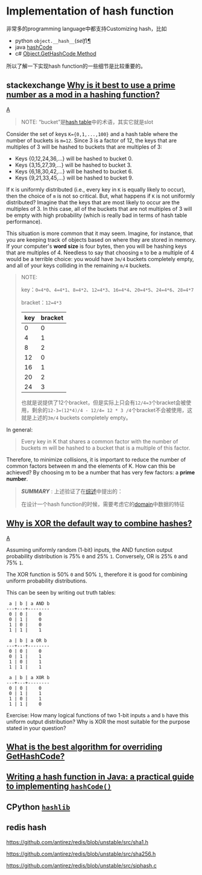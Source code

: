 # Implementation of hash function

非常多的programming language中都支持Customizing hash，比如

- python `object.__hash__`(*self*)[¶](https://docs.python.org/3/reference/datamodel.html#object.__hash__)
- java [hashCode](https://docs.oracle.com/javase/7/docs/api/java/lang/Object.html)
- c# [Object.GetHashCode Method](https://docs.microsoft.com/en-us/dotnet/api/system.object.gethashcode?view=netframework-4.8)

所以了解一下实现hash function的一些细节是比较重要的。

## stackexchange [Why is it best to use a prime number as a mod in a hashing function?](https://cs.stackexchange.com/questions/11029/why-is-it-best-to-use-a-prime-number-as-a-mod-in-a-hashing-function)

[A](https://cs.stackexchange.com/a/64191)

> NOTE: “bucket”是[hash table](https://en.wikipedia.org/wiki/Hash_table)中的术语，其实它就是slot

Consider the set of keys `K={0,1,...,100}` and a hash table where the number of buckets is `m=12`. Since 3 is a factor of 12, the keys that are multiples of 3 will be hashed to buckets that are multiples of 3:

- Keys {0,12,24,36,...} will be hashed to bucket 0.
- Keys {3,15,27,39,...} will be hashed to bucket 3.
- Keys {6,18,30,42,...} will be hashed to bucket 6.
- Keys {9,21,33,45,...} will be hashed to bucket 9.

If `K` is uniformly distributed (i.e., every key in `K` is equally likely to occur), then the choice of `m` is not so critical. But, what happens if `K` is not uniformly distributed? Imagine that the keys that are most likely to occur are the multiples of 3. In this case, all of the buckets that are not multiples of 3 will be empty with high probability (which is really bad in terms of hash table performance).

This situation is more common that it may seem. Imagine, for instance, that you are keeping track of objects based on where they are stored in memory. If your computer's **word size** is four bytes, then you will be hashing keys that are multiples of 4. Needless to say that choosing `m` to be a multiple of 4 would be a terrible choice: you would have `3m/4` buckets completely empty, and all of your keys colliding in the remaining `m/4` buckets.

> NOTE:
>
> key：`0=4*0`、`4=4*1`、`8=4*2`、`12=4*3`、`16=4*4`、`20=4*5`、`24=4*6`、`28=4*7`
>
> bracket：`12=4*3`
>
> | key  | bracket |
> | ---- | ------- |
> | 0    | 0       |
> | 4    | 1       |
> | 8    | 2       |
> | 12   | 0       |
> | 16   | 1       |
> | 20   | 2       |
> | 24   | 3       |
>
> 也就是说提供了12个bracket，但是实际上只会有`12/4=3`个bracket会被使用，剩余的`12-3=(12*4)/4 - 12/4= 12 * 3 /4`个bracket不会被使用，这就是上述的`3m/4` buckets completely empty。



In general:

> Every key in K that shares a common factor with the number of buckets m will be hashed to a bucket that is a multiple of this factor.

Therefore, to minimize collisions, it is important to reduce the number of common factors between m and the elements of K. How can this be achieved? By choosing m to be a number that has very few factors: a **prime number**.

> ***SUMMARY*** : 上述验证了在[综述](#综述)中提出的：
>
> 在设计一个hash function的时候，需要考虑它的[domain](https://en.wikipedia.org/wiki/Domain_of_a_function)中数据的特征

## [Why is XOR the default way to combine hashes?](https://stackoverflow.com/questions/5889238/why-is-xor-the-default-way-to-combine-hashes)

[A](https://stackoverflow.com/a/5889254)

Assuming uniformly random (1-bit) inputs, the AND function output probability distribution is 75% `0` and 25% `1`. Conversely, OR is 25% `0` and 75% `1`.

The XOR function is 50% `0` and 50% `1`, therefore it is good for combining uniform probability distributions.

This can be seen by writing out truth tables:

```
 a | b | a AND b
---+---+--------
 0 | 0 |    0
 0 | 1 |    0
 1 | 0 |    0
 1 | 1 |    1

 a | b | a OR b
---+---+--------
 0 | 0 |    0
 0 | 1 |    1
 1 | 0 |    1
 1 | 1 |    1

 a | b | a XOR b
---+---+--------
 0 | 0 |    0
 0 | 1 |    1
 1 | 0 |    1
 1 | 1 |    0
```

Exercise: How many logical functions of two 1-bit inputs `a` and `b` have this uniform output distribution? Why is XOR the most suitable for the purpose stated in your question?



## [What is the best algorithm for overriding GetHashCode?](https://stackoverflow.com/questions/263400/what-is-the-best-algorithm-for-overriding-gethashcode)



## [Writing a hash function in Java: a practical guide to implementing `hashCode()`](https://www.javamex.com/tutorials/collections/hash_function_guidelines.shtml)







## CPython [`hashlib`](https://docs.python.org/3/library/hashlib.html#module-hashlib) 



## redis hash

https://github.com/antirez/redis/blob/unstable/src/sha1.h

https://github.com/antirez/redis/blob/unstable/src/sha256.h

https://github.com/antirez/redis/blob/unstable/src/siphash.c